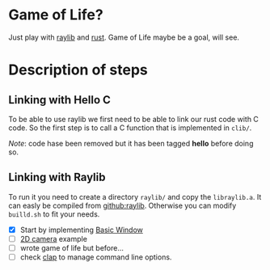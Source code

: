 # Game of Life?

Just play with [raylib](https://www.raylib.com/) and [rust](https://www.rust-lang.org/).
Game of Life maybe be a goal, will see.

# Description of steps

## Linking with Hello C

To be able to use raylib we first need to be able to link our rust code with
C code. So the first step is to call a C function that is implemented in `clib/`.

*Note*: code hase been removed but it has been tagged **hello** before doing so.

## Linking with Raylib

To run it you need to create a directory `raylib/` and copy the `libraylib.a`.
It can easly be compiled from [github:raylib](https://github.com/raysan5/raylib).
Otherwise you can modify `builld.sh` to fit your needs.

- [x] Start by implementing [Basic Window](https://www.raylib.com/examples/core/loader.html?name=core_basic_window)
- [ ] [2D camera](https://www.raylib.com/examples/core/loader.html?name=core_2d_camera) example
- [ ] wrote game of life but before...
- [ ] check [clap](https://crates.io/crates/clap) to manage command line options.
